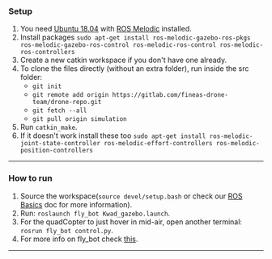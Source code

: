 ### Setup

1. You need [Ubuntu 18.04](http://releases.ubuntu.com/18.04.4/) with [ROS Melodic](http://wiki.ros.org/melodic/Installation/Ubuntu) installed.
2. Install packages `sudo apt-get install ros-melodic-gazebo-ros-pkgs ros-melodic-gazebo-ros-control ros-melodic-ros-control ros-melodic-ros-controllers`
3. Create a new catkin workspace if you don't have one already.
4. To clone the files directly (without an extra folder), run inside the src folder:
    - `git init`
    - `git remote add origin https://gitlab.com/fineas-drone-team/drone-repo.git`
    - `git fetch --all`
    - `git pull origin simulation`
5. Run `catkin_make`.
6. If it doesn't work install these too `sudo apt-get install ros-melodic-joint-state-controller ros-melodic-effort-controllers ros-melodic-position-controllers`

----

### How to run

1. Source the workspace(`source devel/setup.bash` or check our [ROS Basics](https://docs.google.com/document/d/1HTMq7Cwe4MZPlNUSJqRnfYy1TClEv3lscJfn8Ei_yrE/edit?usp=sharing) doc for more information).
2. Run: `roslaunch fly_bot Kwad_gazebo.launch`.
3. For the quadCopter to just hover in mid-air, open another terminal: `rosrun fly_bot control.py`.
4. For more info on fly_bot check [this](https://github.com/NishanthARao/ROS-Quadcopter-Simulation).

----

